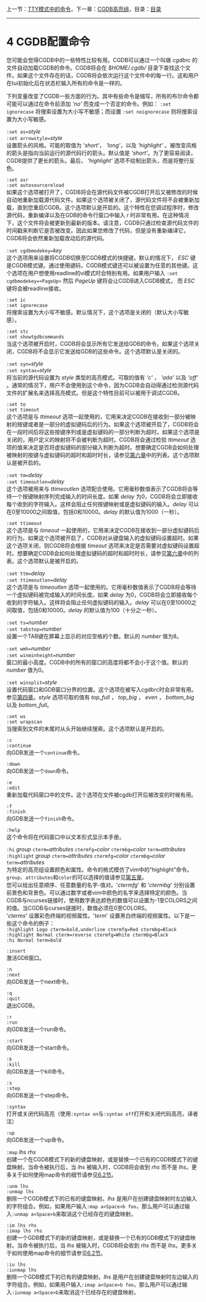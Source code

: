 上一节：[TTY模式中的命令](<3.4.md>)，下一章：[CGDB高亮组](<5.0.md>)，目录：[目录](<contents.md>)

----------

4 CGDB配置命令
=============

您可能会觉得CGDB中的一些特性比较有用。CGDB可以通过一个叫做 *cgdbrc* 的文件自动加载CGDB的命令。CGDB将会在 *$HOME/.cgdb/* 目录下查找这个文件。如果这个文件存在的话，CGDB将会依次运行这个文件中的每一行。这和用户在tui初始化后在状态栏输入所有的命令是一样的。

下列变量改变了CGDB一些方面的行为。其中有些命令是缩写，所有的布尔命令都可能可以通过在命令前添加 *'no'* 而变成一个否定的命令。例如： `:set ignorecase` 将搜索设置为大小写不敏感；而设置 `:set noignorecase` 则将搜索设置为大小写敏感。

`:set as=`*style*  
`:set arrowstyle=`*style*  
设置箭头的风格。可能的取值为 *'short'*， *'long'*，以及 *'highlight'* 。被改变风格的箭头是指向当前运行的源代码行的箭头。默认值是 *'short'*。为了更容易阅读，CGDB提供了更长的箭头。最后， *'highlight'* 选项不绘制出箭头，而是将整行反色。

`:set asr`  
`:set autosourcereload`  
如果这个选项被打开了，CGDB将会在源代码文件被CGDB打开后又被修改的时候自动地重新加载源代码文件。如果这个选项被关闭了，源代码文件将不会被重新加载，直到您重启CGDB。这个选项默认是开启的。这个特性在您调试程序时，修改源代码，重新编译以及在GDB的命令行窗口中输入 *r* 时非常有用。在这种情况下，这个文件将会被更新到最新的版本。请注意，CGDB只通过检查源代码文件的时间戳来判断它是否被改变。因此如果您修改了代码，但是没有重新编译它，CGDB将会依然重新加载改动后的源代码。

`:set cgdbmodekey=`*key*  
这个选项用来设置将CGDB切换至CGDB模式的快捷键。默认的情况下， *ESC* 键是CGDB模式键。通过使用键码，CGDB模式键还可以被设置为任意的其他键。这个选项在用户想使用readline的vi模式时会特别有用。如果用户输入 `:set cgdbmodekey=<PageUp>` 然后 *PageUp* 键将会让CGDB进入CGDB模式， 而 *ESC* 键将会被readline接收。

`:set ic`  
`:set ignorecase`  
将搜索设置为大小写不敏感。默认情况下，这个选项是关闭的（默认大小写敏感）。

`:set stc`  
`:set showtgdbcommands`  
当这个选项被开启时，CGDB将会显示所有它发送给GDB的命令。如果这个选项关闭，CGDB将不会显示它发送给GDB的这些命令。这个选项默认是关闭的。

`:set syn=`*style*  
`:set syntax=`*style*  
将当前的源代码设置为 *style* 类型的高亮模式。可取的值有 *'c'* ， *'ada'* 以及 *'off'* 。通常的情况下，用户不会使用到这个命令，因为CGDB会自动得通过检测源代码文件的扩展名来选择高亮模式。但是这个特性目前可以被用于调试CGDB。

`:set to`  
`:set timeout`  
这个选项是与 *ttimeout* 选项一起使用的，它用来决定CGDB在接收到一部分被映射的按键或者是一部分的虚拟键码后的行为。如果这个选项被开启了，CGDB将会在一段时间后将这些按键序列或是虚拟键码的一部分判断为超时。如果这个选项是关闭的，用户定义的映射将不会被判断为超时。CGDB将会通过检验 *ttimeout* 选项的值来决定是否将虚拟键码的部分输入判断为超时。想要确定CGDB会如何处理被映射的按键与虚拟键码的超时和超时时长，请参见[第六章](<6.0.md>)中的列表。这个选项默认是被开启的。

`:set tm=`*delay*  
`:set timeoutlen=`*delay*  
这个选项被用来与 *ttimeoutlen* 选项配合使用。它用毫秒数值表示了CGDB将会等待一个按键映射序列完成输入的时间长度。如果 *delay* 为0，CGDB将会立即接收每个收到的字符输入。这样会阻止任何按键映射或是虚拟键码的输入。*delay* 可以在0至10000之间取值，包括0和10000。*delay* 的默认值为1000（一秒）。

`:set ttimeout`  
这个选项是与 *timeout* 一起使用的，它用来决定CGDB在接收到一部分虚拟键码后的行为。如果这个选项被开启了，CGDB对从键盘输入的虚拟键码设置超时。如果这个选项关闭，则CGDB将会根据 *timeout* 选项来决定是否需要对虚拟键码设置超时。想要确定CGDB会如何处理虚拟键码的超时和超时时长，请参见[第六章](<6.0.md>)中的列表。这个选项默认是被开启的。

`:set ttm=`*delay*  
`:set ttimeoutlen=`*delay*  
这个选项是与 *timeoutlen* 选项一起使用的。它用毫秒数值表示了CGDB将会等待一个虚拟键码被完成输入的时间长度。如果 *delay* 为0，CGDB将会立即接收每个收到的字符输入。这样将会阻止任何虚拟键码的输入。*delay* 可以在0至10000之间取值，包括0和10000。*delay* 的默认值为100（十分之一秒）。

`:set ts=`*number*  
`:set tabstop=`*number*  
设置一个TAB键在屏幕上显示的对应空格的个数。默认的 *number* 值为8。

`:set wmh=`*number*  
`:set winminheight=`*number*  
窗口的最小高度。CGDB中的所有的窗口的高度将都不会小于这个值。默认的 *number* 值为0。

`:set winsplit=`*style*  
设置代码窗口和GDB窗口分界的位置。这个选项在被写入cgdbrc时会非常有用。参见[第四章](<4.0.md>)。*style* 选项可取的值有 *top_full* ， *top_big* ， *even* ， *bottom_big* 以及 *bottom_full*。

`:set ws`  
`:set wrapscan`  
当搜索到文件的末尾时从头开始继续搜索。这个选项默认是开启的。

`:c`  
`:continue`  
向GDB发送一个`continue`命令。

`:down`  
向GDB发送一个`down`命令。

`:e`  
`:edit`  
重新加载代码窗口中的文件。这个选项在文件被cgdb打开后被改变的时候有用。

`:f`  
`:finish`  
向GDB发送一个`finish`命令。

`:help`  
这个命令将在代码窗口中以文本形式显示本手册。

`:hi` *group* `cterm=`*attributes* `ctermfg=`*color* `ctermbg=`*color* `term=`*attributes*  
`:highlight` *group* `cterm=`*attributes* `ctermfg=`*color* `ctermbg=`*color* `term=`*attributes*  
为特定的高亮组设置颜色和属性。命令的格式模仿了vim中的“highlight”命令。`group`、`attributes`和`color`的可以选择的值请参见[第五章](<5.0.md>)。  
您可以给出任意顺序、任意数量的名字-值对。'*ctermfg*' 和 '*ctermbg*' 分别设置前景色和背景色。可以通过数字或者vim中颜色的名字来选择特定的颜色。当CGDB与ncurses链接时，使用数字表达颜色的数值可以设置为-1至COLORS之间的值。当CGDB与curses链接时，数值必须在0至COLORS。  
'*cterms*' 设置彩色终端的视频属性。'*term*' 设置黑白终端的视频属性。以下是一些这个命令的例子：  
`:highlight Logo cterm=bold,underline ctermfg=Red ctermbg=Black`  
`:highlight Normal cterm=reverse ctermfg=White ctermbg=Black`  
`:hi Normal term=bold`

`:insert`  
激活GDB窗口。

`:n`  
`:next`  
向GDB发送一个next命令。

`:q`  
`:quit`  
退出CGDB。

`:r`  
`:run`  
向GDB发送一个run命令。

`:start`  
向GDB发送一个start命令。

`:k`  
`:kill`  
向GDB发送一个kill命令。

`:s`  
`:step`  
向GDB发送一个step命令。

`:syntax`  
打开或关闭代码高亮（使用`:syntax on`与`:syntax off`打开和关闭代码高亮，译者注）

`:up`  
向GDB发送一个up命令。

`:map` *lhs* *rhs*  
创建一个在CGDB模式下的新的键盘映射，或是替换一个已有的CGDB模式下的键盘映射。当命令被执行后，当 *lhs* 被输入时，CGDB将会收到 *rhs* 而不是 *lhs*。更多关于如何使用map命令的细节请参见[6.2节](<6.2.md>)。

`:unm lhs`  
`:unmap lhs`  
删除一个CGDB模式下的已有的键盘映射。*lhs* 是用户在创建键盘映射时左边输入的字符组合。例如，如果用户输入`:map a<Space>b foo`，那么用户可以通过输入`:unmap a<Space>b`来取消这个已经存在的键盘映射。

`:im lhs rhs`  
`:imap lhs rhs`  
创建一个GDB模式下的新的键盘映射，或是替换一个已有的GDB模式下的键盘映射。当命令被执行后，当 *lhs* 被输入时，CGDB将会收到 *rhs* 而不是 *lhs*。更多关于如何使用map命令的细节请参见[6.2节](<6.2.md>)。

`:iu lhs`  
`:iunmap lhs`  
删除一个GDB模式下的已有的键盘映射。*lhs* 是用户在创建键盘映射时左边输入的字符组合。例如，如果用户输入`:imap a<Space>b foo`，那么用户可以通过输入`:iunmap a<Space>b`来取消这个已经存在的键盘映射。
